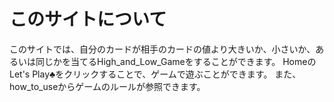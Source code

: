 # このサイトについて
このサイトでは、自分のカードが相手のカードの値より大きいか、小さいか、あるいは同じかを当てるHigh_and_Low_Gameをすることができます。
HomeのLet's Play♣をクリックすることで、ゲームで遊ぶことができます。
また、how_to_useからゲームのルールが参照できます。
